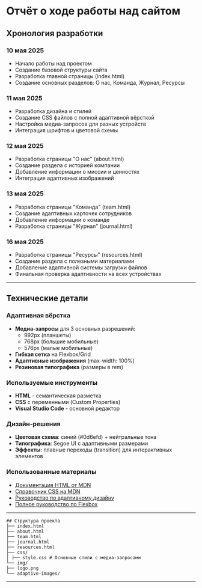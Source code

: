 # Отчёт о ходе работы над сайтом

## Хронология разработки

### 10 мая 2025
- Начало работы над проектом
- Создание базовой структуры сайта
- Разработка главной страницы (index.html)
- Создание основных разделов: О нас, Команда, Журнал, Ресурсы

### 11 мая 2025
- Разработка дизайна и стилей
- Создание CSS файлов с полной адаптивной вёрсткой
- Настройка медиа-запросов для разных устройств
- Интеграция шрифтов и цветовой схемы

### 12 мая 2025
- Разработка страницы "О нас" (about.html)
- Создание раздела с историей компании
- Добавление информации о миссии и ценностях
- Интеграция адаптивных изображений

### 13 мая 2025
- Разработка страницы "Команда" (team.html)
- Создание адаптивных карточек сотрудников
- Добавление информации о команде
- Разработка страницы "Журнал" (journal.html)

### 16 мая 2025
- Разработка страницы "Ресурсы" (resources.html)
- Создание раздела с полезными материалами
- Добавление адаптивной системы загрузки файлов
- Финальная проверка адаптивности на всех устройствах

---

## Технические детали

### Адаптивная вёрстка
- **Медиа-запросы** для 3 основных разрешений:
  - 992px (планшеты)
  - 768px (большие мобильные)
  - 576px (малые мобильные)
- **Гибкая сетка** на Flexbox/Grid
- **Адаптивные изображения** (max-width: 100%)
- **Резиновая типографика** (размеры в rem)

### Используемые инструменты
- **HTML** - семантическая разметка
- **CSS** с переменными (Custom Properties)
- **Visual Studio Code** - основной редактор

### Дизайн-решения
- **Цветовая схема**: синий (#0d6efd) + нейтральные тона
- **Типографика**: Segoe UI с адаптивными размерами
- **Эффекты**: плавные переходы (transition) для интерактивных элементов

### Использованные материалы
- [Документация HTML от MDN](https://developer.mozilla.org/ru/docs/Web/HTML)
- [Справочник CSS на MDN](https://developer.mozilla.org/ru/docs/Web/CSS)
- [Руководство по адаптивному дизайну](https://web.dev/responsive-web-design-basics/)
- [Полное руководство по Flexbox](https://css-tricks.com/snippets/css/a-guide-to-flexbox/)

---
```
## Структура проекта
├── index.html
├── about.html
├── team.html
├── journal.html
├── resources.html
├── css/
│ ├── style.css # Основные стили с медиа-запросами
└── img/
├── logo.png
└── adaptive-images/

```
---
